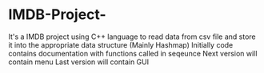 # IMDB-Project-
It's a IMDB project using C++ language to read data from csv file and store it into the appropriate data structure (Mainly Hashmap)
Initially code contains documentation with functions called in seqeunce
Next version will contain menu
Last version will contain GUI
